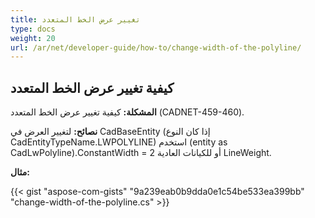 ```yaml
---
title: تغيير عرض الخط المتعدد
type: docs
weight: 20
url: /ar/net/developer-guide/how-to/change-width-of-the-polyline/
---
```


## **كيفية تغيير عرض الخط المتعدد**

**المشكلة:** كيفية تغيير عرض الخط المتعدد (CADNET-459-460).

**نصائح:** لتغيير العرض في CadBaseEntity (إذا كان النوع CadEntityTypeName.LWPOLYLINE) استخدم (entity as CadLwPolyline).ConstantWidth = 2 أو للكيانات العادية LineWeight.

**مثال:**

{{< gist "aspose-com-gists" "9a239eab0b9dda0e1c54be533ea399bb" "change-width-of-the-polyline.cs" >}}
